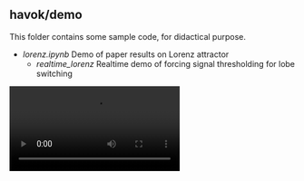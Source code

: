 ## havok/demo

This folder contains some sample code, for didactical purpose.

- *lorenz.ipynb* Demo of paper results on Lorenz attractor
    - *realtime_lorenz* Realtime demo of forcing signal thresholding for lobe switching
    
![](./realtime_lorenz/demo.webm)
